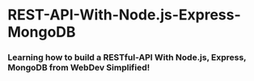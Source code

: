 # REST-API-With-Node.js-Express-MongoDB
### Learning how to build a RESTful-API With Node.js, Express, MongoDB from WebDev Simplified!
